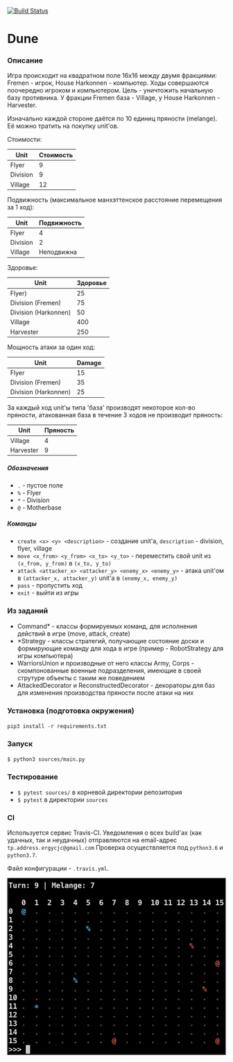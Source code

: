 [![Build Status](https://travis-ci.org/ErgyCJC/Dune.svg?branch=master)](https://travis-ci.org/ErgyCJC/Dune)

# Dune

### Описание

Игра происходит на квадратном поле 16x16 между двумя фракциями: Fremen - игрок, House Harkonnen - компьютер. Ходы совершаются поочередно игроком и компьютером. Цель - уничтожить начальную базу противника.
У фракции Fremen база - Village, у House Harkonnen - Harvester.

Изначально каждой стороне даётся по 10 единиц пряности (melange). Её можно тратить на покупку unit'ов.

Стоимости:

|Unit|Стоимость|
|---|---|
|Flyer|9|
|Division|9|
|Village|12|

Подвижность (максимальное манхэттенское расстояние перемещения за 1 ход):

|Unit|Подвижность|
|---|---|
|Flyer|4|
|Division|2|
|Village|Неподвижна|

Здоровье:

|Unit|Здоровье|
|---|---|
|Flyer)|25|
|Division (Fremen)|75|
|Division (Harkonnen)|50|
|Village|400|
|Harvester|250|

Мощность атаки за один ход:

|Unit|Damage|
|---|---|
|Flyer|15|
|Division (Fremen)|35|
|Division (Harkonnen)|25|

За каждый ход unit'ы типа 'база' производят некоторое кол-во пряности, атакованная база в течение 3 ходов не производит пряность:

|Unit|Пряность|
|---|---|
|Village|4|
|Harvester|9|

##### Обозначения

+ `.` - пустое поле
+ `%` - Flyer
+ `*` - Division
+ `@` - Motherbase

##### Команды

+ `create <x> <y> <description>` - создание unit'а, `description` - division, flyer, village
+ `move <x_from> <y_from> <x_to> <y_to>` - переместить свой unit из `(x_from, y_from)` в `(x_to, y_to)`
+ `attack <attacker_x> <attacker_y> <enemy_x> <enemy_y>` - атака unit'ом в `(attacker_x, attacker_y)` unit'а в `(enemy_x, enemy_y)`
+ `pass` - пропустить ход
+ `exit` - выйти из игры

### Из заданий

+ Command* - классы формируемых команд, для исполнения действий в игре (move, attack, create)
+ *Strategy - классы стратегий, получающие состояние доски и формирующие команду для хода в игре (пример - RobotStrategy для игры компьютера)
+ WarriorsUnion и производные от него классы Army, Corps - скомпонованные военные подразделения, имеющие в своей струтуре объекты с таким же поведением
+ AttackedDecorator и ReconstructedDecorator - декораторы для баз для изменения производства пряности после атаки на них

### Установка (подготовка окружения)

`pip3 install -r requirements.txt`

### Запуск
`$ python3 sources/main.py`

### Тестирование
+ `$ pytest sources/` в корневой директории репозитория
+ `$ pytest` в директории `sources`

### CI

Используется сервис Travis-CI. Уведомления о всех build'ах (как удачных, так и неудачных) отправляются на email-адрес `tp.address.ergycjc@gmail.com` Проверка осуществляется под `python3.6` и `python3.7`.

Файл конфигурации - `.travis.yml`.

![alt screenshot](img/screenshot.png)